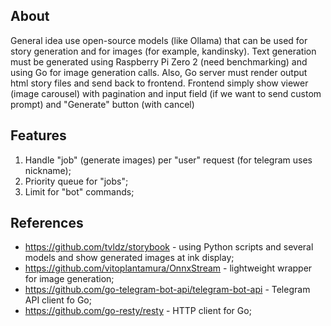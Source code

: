 
## About
General idea use open-source models (like Ollama) that can be used for story generation and for images (for example, kandinsky).
Text generation must be generated using Raspberry Pi Zero 2 (need benchmarking) and using Go for image generation calls.
Also, Go server must render output html story files and send back to frontend.
Frontend simply show viewer (image carousel) with pagination and input field (if we want to send custom prompt) and "Generate" button (with cancel)

## Features
1) Handle "job" (generate images) per "user" request (for telegram uses nickname);
2) Priority queue for "jobs";
3) Limit for "bot" commands;
 
## References
- https://github.com/tvldz/storybook - using Python scripts and several models and show generated images at ink display;
- https://github.com/vitoplantamura/OnnxStream - lightweight wrapper for image generation;
- https://github.com/go-telegram-bot-api/telegram-bot-api - Telegram API client fo Go;
- https://github.com/go-resty/resty - HTTP client for Go;
